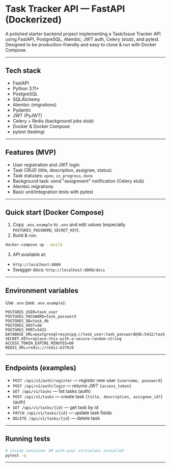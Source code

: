 # Task Tracker API — FastAPI (Dockerized)

A polished starter backend project implementing a Task/Issue Tracker API using FastAPI, PostgreSQL, Alembic, JWT auth, Celery (stub), and pytest. Designed to be production-friendly and easy to clone & run with Docker Compose.

---

## Tech stack

* FastAPI
* Python 3.11+
* PostgreSQL
* SQLAlchemy
* Alembic (migrations)
* Pydantic
* JWT (PyJWT)
* Celery + Redis (background jobs stub)
* Docker & Docker Compose
* pytest (testing)

---

## Features (MVP)

* User registration and JWT login
* Task CRUD (title, description, assignee, status)
* Task statuses: `open`, `in_progress`, `done`
* Background task: send "assignment" notification (Celery stub)
* Alembic migrations
* Basic unit/integration tests with pytest

---

## Quick start (Docker Compose)

1. Copy `.env.example` to `.env` and edit values (especially `POSTGRES_PASSWORD`, `SECRET_KEY`).
2. Build & run:

```bash
docker-compose up --build
```

3. API available at:

* `http://localhost:8000`
* Swagger docs: `http://localhost:8000/docs`

---

## Environment variables

Use `.env` (see `.env.example`):

```env
POSTGRES_USER=task_user
POSTGRES_PASSWORD=task_password
POSTGRES_DB=task_db
POSTGRES_HOST=db
POSTGRES_PORT=5432
DATABASE_URL=postgresql+asyncpg://task_user:task_password@db:5432/task_db
SECRET_KEY=replace-this-with-a-secure-random-string
ACCESS_TOKEN_EXPIRE_MINUTES=60
REDIS_URL=redis://redis:6379/0
```

---

## Endpoints (examples)

* `POST /api/v1/auth/register` — register new user `{username, password}`
* `POST /api/v1/auth/login` — returns JWT `{access_token}`
* `GET /api/v1/tasks` — list tasks (auth)
* `POST /api/v1/tasks` — create task `{title, description, assignee_id?}` (auth)
* `GET /api/v1/tasks/{id}` — get task by id
* `PATCH /api/v1/tasks/{id}` — update task fields
* `DELETE /api/v1/tasks/{id}` — delete task

---

## Running tests

```bash
# inside container OR with your virtualenv installed
pytest -q
```

---
